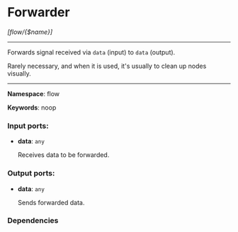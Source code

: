 # Forwarder

_[flow/{$name}]_

---

Forwards signal received via `data` (input) to `data` (output).

Rarely necessary, and when it is used, it's usually to clean up nodes visually.

---

__Namespace__: flow

__Keywords__: noop

### Input ports:

* __data__: ` any `

    Receives data to be forwarded.

### Output ports:

* __data__: ` any `

    Sends forwarded data.

### Dependencies





